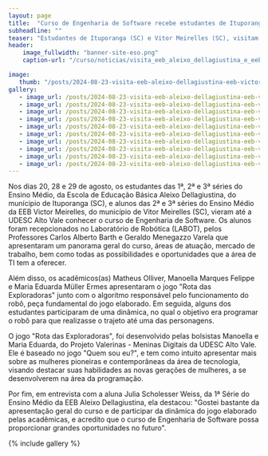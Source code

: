 ```yaml
---
layout: page
title:  "Curso de Engenharia de Software recebe estudantes de Ituporanga e Vitor Meirelles"
subheadline: ""
teaser: "Estudantes de Ituporanga (SC) e Vitor Meirelles (SC), visitam o curso de Engenharia de Software."
header:
    image_fullwidth: "banner-site-eso.png"
    caption-url: "/curso/noticias/visita_eeb_aleixo_dellagiustina_e_eeb_victor_meirelles/"

image:
   thumb: "/posts/2024-08-23-visita-eeb-aleixo-dellagiustina-eeb-victor-meirelles/visita-eeb-aleixo-dellagiustina-1-thumb.jpeg"
gallery:
   - image_url: /posts/2024-08-23-visita-eeb-aleixo-dellagiustina-eeb-victor-meirelles/visita-eeb-aleixo-dellagiustina-1.jpeg
   - image_url: /posts/2024-08-23-visita-eeb-aleixo-dellagiustina-eeb-victor-meirelles/visita-eeb-aleixo-dellagiustina-2.jpeg
   - image_url: /posts/2024-08-23-visita-eeb-aleixo-dellagiustina-eeb-victor-meirelles/visita-eeb-aleixo-dellagiustina-3.jpeg
   - image_url: /posts/2024-08-23-visita-eeb-aleixo-dellagiustina-eeb-victor-meirelles/visita-eeb-aleixo-dellagiustina-4.jpeg
   - image_url: /posts/2024-08-23-visita-eeb-aleixo-dellagiustina-eeb-victor-meirelles/visita-eeb-victor-meirelles-1.jpeg
   - image_url: /posts/2024-08-23-visita-eeb-aleixo-dellagiustina-eeb-victor-meirelles/visita-eeb-victor-meirelles-2.jpeg
   - image_url: /posts/2024-08-23-visita-eeb-aleixo-dellagiustina-eeb-victor-meirelles/visita-eeb-victor-meirelles-3.jpeg
   - image_url: /posts/2024-08-23-visita-eeb-aleixo-dellagiustina-eeb-victor-meirelles/visita-eeb-victor-meirelles-4.jpeg
   - image_url: /posts/2024-08-23-visita-eeb-aleixo-dellagiustina-eeb-victor-meirelles/visita-eeb-victor-meirelles-5.jpeg
   - image_url: /posts/2024-08-23-visita-eeb-aleixo-dellagiustina-eeb-victor-meirelles/visita-eeb-victor-meirelles-6.jpeg
---
```


Nos dias 20, 28 e 29 de agosto, os estudantes das 1ª, 2ª e 3ª séries do Ensino Médio, da Escola de Educação Básica Aleixo Dellagiustina, do munícipio de Ituporanga (SC), e alunos das 2ª e 3ª séries do Ensino Médio da EEB Victor Meirelles, do município de Vitor Meirelles (SC), vieram até a UDESC Alto Vale conhecer o curso de Engenharia de Software. Os alunos foram recepcionados no Laboratório de Robótica (LABOT), pelos Professores Carlos Alberto Barth e Geraldo Menegazzo Varela que apresentaram um panorama geral do curso, áreas de atuação, mercado de trabalho, bem como todas as possibilidades e oportunidades que a área de TI tem a oferecer.

Além disso, os acadêmicos(as) Matheus Olliver, Manoella Marques Felippe e Maria Eduarda Müller Ermes apresentaram o jogo "Rota das Exploradoras" junto com o algoritmo responsável pelo funcionamento do robô, peça fundamental do jogo elaborado. Em seguida, alguns dos estudantes participaram de uma dinâmica, no qual o objetivo era programar o robô para que realizasse o trajeto até uma das personagens.

O jogo "Rota das Exploradoras", foi desenvolvido pelas bolsistas Manoella e Maria Eduarda, do Projeto Valerinas - Meninas Digitais da UDESC Alto Vale. Ele é baseado no jogo "Quem sou eu?", e tem como intuito apresentar mais sobre as mulheres pioneiras e contemporâneas da área de tecnologia, visando destacar suas habilidades as novas gerações de mulheres, a se desenvolverem na área da programação.

Por fim, em entrevista com a aluna Julia Scholesser Weiss, da 1ª Série do Ensino Médio da EEB Aleixo Dellagiustina, ela destacou: "Gostei bastante da apresentação geral do curso e de participar da dinâmica do jogo elaborado pelas acadêmicas, e acredito que o curso de Engenharia de Software possa proporcionar grandes oportunidades no futuro".

{% include gallery %}
